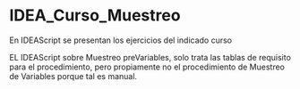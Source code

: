 # IDEA_Curso_Muestreo
En IDEAScript se presentan los ejercicios del indicado curso

EL IDEAScript sobre Muestreo preVariables, solo trata las tablas de requisito para el procedimiento, pero propiamente no el procedimiento de Muestreo de Variables porque tal es manual.
